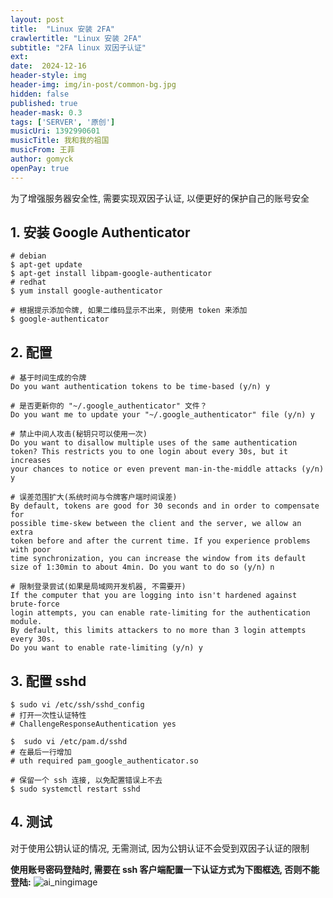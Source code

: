 ```yaml
---
layout: post
title:  "Linux 安装 2FA"
crawlertitle: "Linux 安装 2FA"
subtitle: "2FA linux 双因子认证"
ext:
date:  2024-12-16
header-style: img
header-img: img/in-post/common-bg.jpg
hidden: false
published: true
header-mask: 0.3
tags: ['SERVER', '原创']
musicUri: 1392990601
musicTitle: 我和我的祖国
musicFrom: 王菲
author: gomyck
openPay: true
---
```


为了增强服务器安全性, 需要实现双因子认证, 以便更好的保护自己的账号安全

## 1. 安装 Google Authenticator

```shell
# debian
$ apt-get update
$ apt-get install libpam-google-authenticator
# redhat
$ yum install google-authenticator

# 根据提示添加令牌, 如果二维码显示不出来, 则使用 token 来添加
$ google-authenticator
```

## 2. 配置

```text
# 基于时间生成的令牌
Do you want authentication tokens to be time-based (y/n) y

# 是否更新你的 "~/.google_authenticator" 文件？
Do you want me to update your "~/.google_authenticator" file (y/n) y

# 禁止中间人攻击(秘钥只可以使用一次)
Do you want to disallow multiple uses of the same authentication
token? This restricts you to one login about every 30s, but it increases
your chances to notice or even prevent man-in-the-middle attacks (y/n) y

# 误差范围扩大(系统时间与令牌客户端时间误差)
By default, tokens are good for 30 seconds and in order to compensate for
possible time-skew between the client and the server, we allow an extra
token before and after the current time. If you experience problems with poor
time synchronization, you can increase the window from its default
size of 1:30min to about 4min. Do you want to do so (y/n) n

# 限制登录尝试(如果是局域网开发机器, 不需要开)
If the computer that you are logging into isn't hardened against brute-force
login attempts, you can enable rate-limiting for the authentication module.
By default, this limits attackers to no more than 3 login attempts every 30s.
Do you want to enable rate-limiting (y/n) y
```

## 3. 配置 sshd

```shell
$ sudo vi /etc/ssh/sshd_config
# 打开一次性认证特性
# ChallengeResponseAuthentication yes

$  sudo vi /etc/pam.d/sshd
# 在最后一行增加
# uth required pam_google_authenticator.so

# 保留一个 ssh 连接, 以免配置错误上不去
$ sudo systemctl restart sshd
```

## 4. 测试

对于使用公钥认证的情况, 无需测试, 因为公钥认证不会受到双因子认证的限制

**使用账号密码登陆时, 需要在 ssh 客户端配置一下认证方式为下图框选, 否则不能登陆:**
![ai_ningimage](https://cdn.jsdelivr.net/gh/mzxc/picx-images-hosting@master/20241216/ai_ningimage.6m3yhc5rau.jpg)
